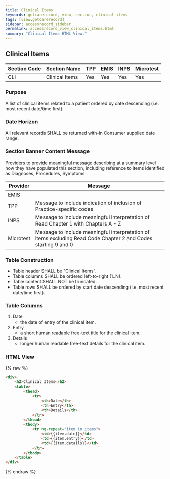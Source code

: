 ```yaml
---
title: Clinical Items
keywords: getcarerecord, view, section, clinical items
tags: [view,getcarerecord]
sidebar: accessrecord_sidebar
permalink: accessrecord_view_clinical_items.html
summary: "Clinical Items HTML View."
---
```


## Clinical Items ##

| Section Code | Section Name | TPP | EMIS | INPS | Microtest |
| ------------ | ------------ |-----|------|------|-----------|
| CLI | Clinical Items | Yes | Yes | Yes | Yes |

### Purpose ###

A list of clinical items related to a patient ordered by date descending (i.e. most recent date/time first).

### Date Horizon ###

All relevant records SHALL be returned with-in Consumer supplied date range.

### Section Banner Content Message ###

Providers to provide meaningful message describing at a summary level how they have populated this section, including reference to items identified as Diagnoses, Procedures, Symptoms
 
 
 | Provider | Message |
 | -------- | ------- |
 | EMIS |    |
 | TPP |  Message to include indication of inclusion of Practice-specific codes |
 | INPS| Message to include meaningful interpretation of Read Chapter 1 with Chapters A - Z |
 |Microtest| Message to include meaningful interpretation of items excluding Read Code Chapter 2 and Codes starting 9 and 0 |



### Table Construction ###

- Table header SHALL be "Clinical Items".
- Table columns SHALL be ordered left-to-right (1..N).
- Table content SHALL NOT be truncated.
- Table rows SHALL be ordered by start date descending (i.e. most recent date/time first).

### Table Columns ###

1. Date
	- the date of entry of the clinical item.
2. Entry
	- a short human readable free-text title for the clinical item.
3. Details
	- longer human readable free-text details for the clinical item.

### HTML View ###

{% raw %}
```html
<div>
	<h2>Clinical Items</h2>
	<table>
		<thead>
			<tr>
				<th>Date</th>
				<th>Entry</th>
				<th>Details</th>
			</tr>
		</thead>
		<tbody>
			<tr ng-repeat="item in items">
				<td>{{item.date}}</td>
				<td>{{item.entry}}</td>
				<td>{{item.details}}</td>
			</tr>
		</tbody>
	</table>
</div>
```
{% endraw %}

